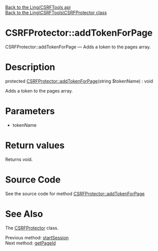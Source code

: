 [Back to the Ling/CSRFTools api](https://github.com/lingtalfi/CSRFTools/blob/master/doc/api/Ling/CSRFTools.md)<br>
[Back to the Ling\CSRFTools\CSRFProtector class](https://github.com/lingtalfi/CSRFTools/blob/master/doc/api/Ling/CSRFTools/CSRFProtector.md)


CSRFProtector::addTokenForPage
================



CSRFProtector::addTokenForPage — Adds a token to the pages array.




Description
================


protected [CSRFProtector::addTokenForPage](https://github.com/lingtalfi/CSRFTools/blob/master/doc/api/Ling/CSRFTools/CSRFProtector/addTokenForPage.md)(string $tokenName) : void




Adds a token to the pages array.




Parameters
================


- tokenName

    


Return values
================

Returns void.








Source Code
===========
See the source code for method [CSRFProtector::addTokenForPage](https://github.com/lingtalfi/CSRFTools/blob/master/CSRFProtector.php#L322-L334)


See Also
================

The [CSRFProtector](https://github.com/lingtalfi/CSRFTools/blob/master/doc/api/Ling/CSRFTools/CSRFProtector.md) class.

Previous method: [startSession](https://github.com/lingtalfi/CSRFTools/blob/master/doc/api/Ling/CSRFTools/CSRFProtector/startSession.md)<br>Next method: [getPageId](https://github.com/lingtalfi/CSRFTools/blob/master/doc/api/Ling/CSRFTools/CSRFProtector/getPageId.md)<br>

